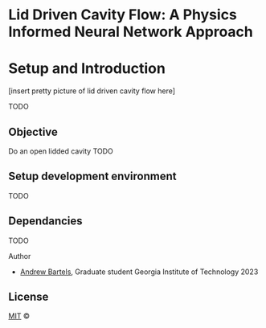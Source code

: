 # Lid Driven Cavity Flow: A Physics Informed Neural Network Approach

# Setup and Introduction

[insert pretty picture of lid driven cavity flow here]

TODO

## Objective 
Do an open lidded cavity 
TODO

## Setup development environment
TODO  
## Dependancies

TODO

 Author
- [Andrew Bartels](https://github.com/andrewbartels1), Graduate student Georgia Institute of Technology 2023


## License

[MIT](https://choosealicense.com/licenses/mit/) © 

